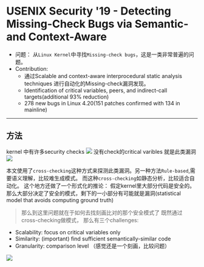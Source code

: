 # USENIX Security '19 - Detecting Missing-Check Bugs via Semantic- and Context-Aware

- 问题： 从`Linux Kernel`中寻找`Missing-check bugs`，这是一类非常普遍的问题。
- Contribution:
  - 通过Scalable and context-aware interprocedural static analysis techniques 进行自动化的Missing-check漏洞发现。
  - Identification of critical variables, peers, and indirect-call targets(additional 93% reduction)
  - 278 new bugs in Linux 4.20(151 patches confirmed with 134 in mainline)
---
## 方法
kernel 中有许多security checks
![](https://penlab-1252869057.cos.ap-beijing.myqcloud.com/2019-11-30-%E5%B1%8F%E5%B9%95%E5%BF%AB%E7%85%A7%202019-11-30%20%E4%B8%8B%E5%8D%883.02.50.png)
没有check的critical varibles 就是此类漏洞
![](https://penlab-1252869057.cos.ap-beijing.myqcloud.com/2019-11-30-%E5%B1%8F%E5%B9%95%E5%BF%AB%E7%85%A7%202019-11-30%20%E4%B8%8B%E5%8D%883.05.30.png)

本文使用了`cross-checking`这种方式来探测此类漏洞。另一种方法`Rule-based`,需要语义理解，比较难生成模式。 而这种`cross-checking`如静态分析，比较适合自动化。
这个地方还做了一个形式化的推论： 假定kernel里大部分代码是安全的。那么大部分决定了安全的模式，剩下的一小部分有可能就是漏洞(statistical model that avoids computing ground truth)
> 那么到这里问题就在于如何去找刻画比对的那个安全模式了
既然通过cross-checking做模式， 那么有三个challenges:
* Scalability: focus on critical variables only
* Similarity: (important) find sufficient semantically-similar code
* Granularity: comparison level
（感觉还是一个刻画，比较问题）

![](https://penlab-1252869057.cos.ap-beijing.myqcloud.com/2019-11-30-%E5%B1%8F%E5%B9%95%E5%BF%AB%E7%85%A7%202019-11-30%20%E4%B8%8B%E5%8D%882.57.54.png)
